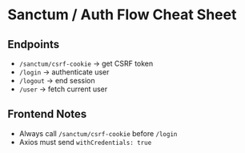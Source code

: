 # Sanctum / Auth Flow Cheat Sheet

## Endpoints
- `/sanctum/csrf-cookie` → get CSRF token
- `/login` → authenticate user
- `/logout` → end session
- `/user` → fetch current user

## Frontend Notes
- Always call `/sanctum/csrf-cookie` before `/login`
- Axios must send `withCredentials: true`

